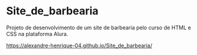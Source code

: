 # Site_de_barbearia
Projeto de desenvolvimento de um site de barbearia pelo curso de HTML e CSS na plataforma Alura.

<a href="https://alexandre-henrique-04.github.io/Site_de_barbearia/" target="_self" rel="external"> https://alexandre-henrique-04.github.io/Site_de_barbearia/</a>
